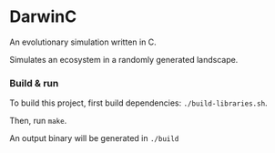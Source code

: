 # DarwinC

An evolutionary simulation written in C.

Simulates an ecosystem in a randomly generated landscape.

### Build & run

To build this project, first build dependencies: `./build-libraries.sh`.

Then, run `make`.

An output binary will be generated in `./build`